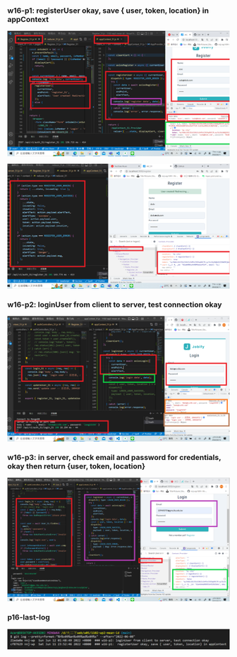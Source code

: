 ### w16-p1:  registerUser okay, save { user, token, location} in appContext

![](1.png)

![](2.png)

### w16-p2: loginUser from client to server, test connection okay

![](3.png)

### w16-p3: in server, check email and password for credentials, okay then return {user, token, location}

![](4.png)

### p16-last-log

![](5.png)